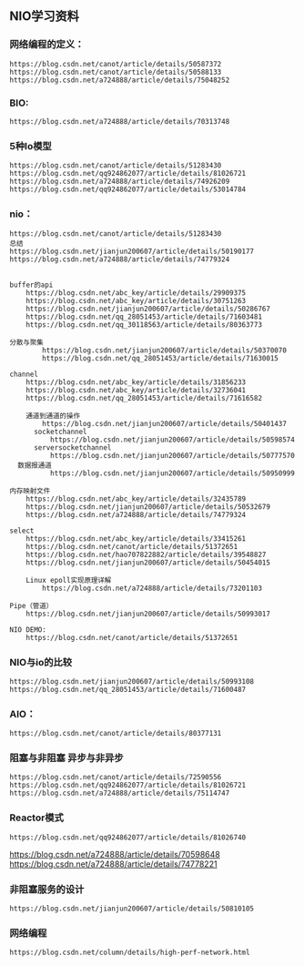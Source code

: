 ## NIO学习资料
### 网络编程的定义：
	https://blog.csdn.net/canot/article/details/50587372
	https://blog.csdn.net/canot/article/details/50588133
	https://blog.csdn.net/a724888/article/details/75048252

### BIO:
	https://blog.csdn.net/a724888/article/details/70313748

### 5种Io模型
	https://blog.csdn.net/canot/article/details/51283430
	https://blog.csdn.net/qq924862077/article/details/81026721
	https://blog.csdn.net/a724888/article/details/74926209
	https://blog.csdn.net/qq924862077/article/details/53014784

### nio：
	https://blog.csdn.net/canot/article/details/51283430
	总结
	https://blog.csdn.net/jianjun200607/article/details/50190177
	https://blog.csdn.net/a724888/article/details/74779324
	
	
	buffer的api
		https://blog.csdn.net/abc_key/article/details/29909375
		https://blog.csdn.net/abc_key/article/details/30751263
		https://blog.csdn.net/jianjun200607/article/details/50286767
		https://blog.csdn.net/qq_28051453/article/details/71603481	
		https://blog.csdn.net/qq_30118563/article/details/80363773
		
    分散与聚集
			https://blog.csdn.net/jianjun200607/article/details/50370070
			https://blog.csdn.net/qq_28051453/article/details/71630015

	channel
		https://blog.csdn.net/abc_key/article/details/31856233
		https://blog.csdn.net/abc_key/article/details/32736041	
		https://blog.csdn.net/qq_28051453/article/details/71616582
		
		通道到通道的操作
			https://blog.csdn.net/jianjun200607/article/details/50401437
		  socketchannel
			  https://blog.csdn.net/jianjun200607/article/details/50598574
		  serversocketchannel
			  https://blog.csdn.net/jianjun200607/article/details/50777570
      数据报通道
			  https://blog.csdn.net/jianjun200607/article/details/50950999

	内存映射文件
		https://blog.csdn.net/abc_key/article/details/32435789
		https://blog.csdn.net/jianjun200607/article/details/50532679
		https://blog.csdn.net/a724888/article/details/74779324

	select
		https://blog.csdn.net/abc_key/article/details/33415261
		https://blog.csdn.net/canot/article/details/51372651
		https://blog.csdn.net/hao707822882/article/details/39548827
		https://blog.csdn.net/jianjun200607/article/details/50454015
		
		Linux epoll实现原理详解
			https://blog.csdn.net/a724888/article/details/73201103
		
	Pipe（管道）
		https://blog.csdn.net/jianjun200607/article/details/50993017
	
	NIO DEMO:
		https://blog.csdn.net/canot/article/details/51372651
		
### NIO与io的比较
	https://blog.csdn.net/jianjun200607/article/details/50993108
	https://blog.csdn.net/qq_28051453/article/details/71600487
		
### AIO：
	https://blog.csdn.net/canot/article/details/80377131
	
### 阻塞与非阻塞 异步与非异步
	https://blog.csdn.net/canot/article/details/72590556
	https://blog.csdn.net/qq924862077/article/details/81026721
	https://blog.csdn.net/a724888/article/details/75114747

### Reactor模式
	https://blog.csdn.net/qq924862077/article/details/81026740
  https://blog.csdn.net/a724888/article/details/70598648
	https://blog.csdn.net/a724888/article/details/74778221
	
### 非阻塞服务的设计
	https://blog.csdn.net/jianjun200607/article/details/50810105
	
### 网络编程
	https://blog.csdn.net/column/details/high-perf-network.html


